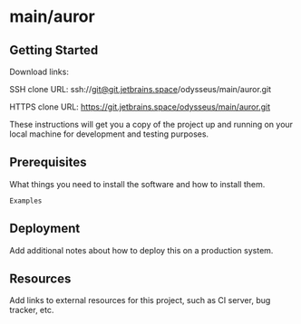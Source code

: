 # main/auror



## Getting Started

Download links:

SSH clone URL: ssh://git@git.jetbrains.space/odysseus/main/auror.git

HTTPS clone URL: https://git.jetbrains.space/odysseus/main/auror.git



These instructions will get you a copy of the project up and running on your local machine for development and testing purposes.

## Prerequisites

What things you need to install the software and how to install them.

```
Examples
```

## Deployment

Add additional notes about how to deploy this on a production system.

## Resources

Add links to external resources for this project, such as CI server, bug tracker, etc.
